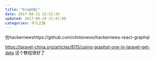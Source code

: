 ```yaml
---
title: "GraphQL"
date: 2017-08-31 22:52:39
updated: 2017-09-29 22:42:00
categories: 平凡之路
---
```


仿hackernewshttps://github.com/clintonwoo/hackernews-react-graphql



https://laravel-china.org/articles/8115/using-graphql-one-in-laravel-get-data 这个教程很好了

